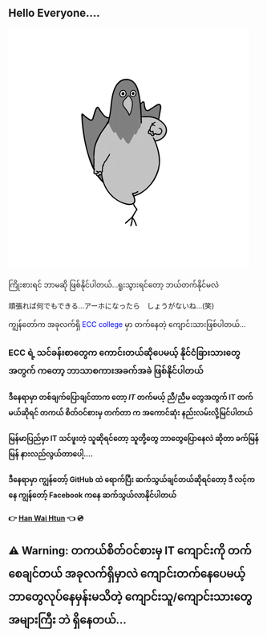 ## Hello Everyone....
![My GitHub Header](https://github.com/Jack13-Han/Jack13-Han/blob/main/Happy%20Dance%20GIF.gif?raw=true)


ကြိုးစားရင် ဘာမဆို ဖြစ်နိုင်ပါတယ်...ရူးသွားရင်တော့ ဘယ်တက်နိုင်မလဲ

頑張れば何でもできる…アーホになったら　しょうがないね…(笑)



 ကျွန်တော်က အခုလက်ရှိ <span style="color:blue">ECC college</span> မှာ တက်နေတဲ့ ကျောင်းသားဖြစ်ပါတယ်...

### ECC ရဲ့ သင်ခန်းစာတွေက ကောင်းတယ်ဆိုပေမယ့် နိုင်ငံခြားသားတွေ အတွက် ကတော့ ဘာသာစကားအခက်အခဲ ဖြစ်နိုင်ပါတယ် 
#### ဒီနေရာမှာ တစ်ချက်ပြောချင်တာက တော့ ***IT*** တက်မယ့် ညီ/ညီမ တွေအတွက် **IT** တက်မယ်ဆိုရင် တကယ် စိတ်ဝင်စားမှ တက်တာ က အကောင်ဆုံး နည်းလမ်းလို့မြင်ပါတယ်
#### မြန်မာပြည်မှာ **IT** သင်ဖူးတဲ့ သူဆိုရင်တော့ သူတို့တွေ ဘာတွေပြောနေလဲ ဆိုတာ ခက်မြန်မြန် နားလည်လွယ်တာပေါ့....

#### ဒီနေရာမှာ ကျွန်တော့် GitHub ထဲ ရောက်ပြီး ဆက်သွယ်ချင်တယ်ဆိုရင်တော့  ဒီ လင့်ကနေ ကျွန်တော့် Facebook ကနေ ဆက်သွယ်လာနိုင်ပါတယ် 

####  :point_right: **[Han Wai Htun](https://www.facebook.com/hanwaihtun1e/)** :point_left: :cd: 

## :warning: **Warning:** တကယ်စိတ်ဝင်စားမှ **IT** ကျောင်းကို တက်စေချင်တယ် အခုလက်ရှိမှာလဲ ကျောင်းတက်နေပေမယ့် ဘာတွေလုပ်နေမှန်းမသိတဲ့ ကျောင်းသူ/ကျောင်းသားတွေ အများကြီး ဘဲ ရှိနေတယ်...
<!--
**Jack13-Han/Jack13-Han** is a ✨ _special_ ✨ repository because its `README.md` (this file) appears on your GitHub profile.

Here are some ideas to get you started:

- 🔭 I’m currently working on ...
- 🌱 I’m currently learning ...
- 👯 I’m looking to collaborate on ...
- 🤔 I’m looking for help with ...
- 💬 Ask me about ...
- 📫 How to reach me: ...
- 😄 Pronouns: ...
- ⚡ Fun fact: ...
-->
